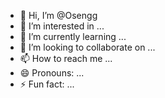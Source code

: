 - 👋 Hi, I’m @Osengg
- 👀 I’m interested in ...
- 🌱 I’m currently learning ...
- 💞️ I’m looking to collaborate on ...
- 📫 How to reach me ...
- 😄 Pronouns: ...
- ⚡ Fun fact: ...

<!---
Osengg/Osengg is a ✨ special ✨ repository because its `README.md` (this file) appears on your GitHub profile.
You can click the Preview link to take a look at your changes.
--->

